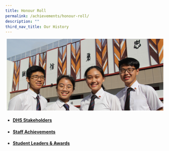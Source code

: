 ```yaml
---
title: Honour Roll
permalink: /achievements/honour-roll/
description: ""
third_nav_title: Our History
---
```


![](/images/Homepage/Achievements_1.jpg)
<p>

* #### **[DHS Stakeholders](/files/DHS_STAKEHOLDERS_2022_13102022.pdf)**
	
* #### **[Staff Achievements](/files/STAFF-ACHIEVEMENTS_UPDATED_12102022.pdf)**
	
* #### **[Student Leaders & Awards](/files/STUDENT-LEADERS-AND-AWARDS_2022_111022.pdf)**
	
	</p>